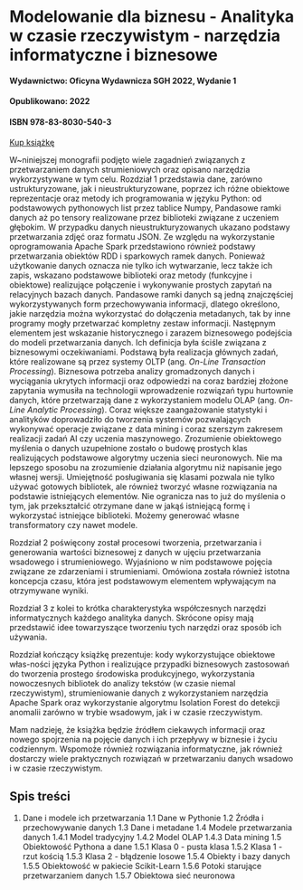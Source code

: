 
# Modelowanie dla biznesu - Analityka w czasie rzeczywistym - narzędzia informatyczne i biznesowe
#### Wydawnictwo:  Oficyna Wydawnicza SGH 2022, Wydanie 1
#### Opublikowano:  2022
#### ISBN  978-83-8030-540-3

[Kup książkę](https://sklep.sgh.waw.pl/pl/products/modelowanie-dla-biznesu-analityka-w-czasie-rzeczywistym-narzedzia-informatyczne-i-biznesowe-3620.html?query_id=1)

W~niniejszej monografii podjęto wiele zagadnień związanych z przetwarzaniem danych strumieniowych oraz opisano narzędzia wykorzystywane w tym celu. 
Rozdział 1 przedstawia dane, zarówno ustrukturyzowane, jak i nieustrukturyzowane, poprzez ich różne obiektowe reprezentacje oraz metody ich programowania w języku Python: od podstawowych pythonowych list przez tablice Numpy, Pandasowe ramki danych aż po tensory realizowane przez biblioteki związane z uczeniem głębokim. 
W przypadku danych nieustrukturyzowanych ukazano podstawy przetwarzania zdjęć oraz formatu JSON. 
Ze względu na wykorzystanie oprogramowania Apache Spark przedstawiono również podstawy przetwarzania obiektów RDD i sparkowych ramek danych. 
Ponieważ użytkowanie danych oznacza nie tylko ich wytwarzanie, lecz także ich zapis, wskazano podstawowe biblioteki oraz metody (funkcyjne i obiektowe) realizujące połączenie i wykonywanie prostych zapytań na relacyjnych bazach danych. 
Pandasowe ramki danych są jedną znajczęściej wykorzystywanych form przechowywania informacji, dlatego określono, jakie narzędzia można wykorzystać do dołączenia metadanych, tak by inne programy mogły przetwarzać kompletny zestaw informacji. 
Następnym elementem jest wskazanie historycznego i zarazem biznesowego podejścia do modeli przetwarzania danych. 
Ich definicja była ściśle związana z biznesowymi oczekiwaniami. 
Podstawą była realizacja głównych zadań, które realizowane są przez systemy OLTP (ang. _On-Line Transaction Processing_).
Biznesowa potrzeba analizy gromadzonych danych i wyciągania ukrytych informacji oraz odpowiedzi na coraz bardziej złożone zapytania wymusiła na technologii wprowadzenie rozwiązań typu hurtownie danych, które przetwarzają dane z wykorzystaniem modelu OLAP (ang. _On-Line Analytic Processing_). 
Coraz większe zaangażowanie statystyki i analityków doprowadziło do tworzenia systemów pozwalających wykonywać operacje związane z data mining i coraz szerszym zakresem realizacji zadań AI czy uczenia maszynowego.
Zrozumienie obiektowego myślenia o danych uzupełnione zostało o budowę prostych klas realizujących podstawowe algorytmy uczenia sieci neuronowych.
Nie ma lepszego sposobu na zrozumienie działania algorytmu niż napisanie jego własnej wersji. 
Umiejętność posługiwania się klasami pozwala nie tylko używać gotowych bibliotek, ale również tworzyć własne rozwiązania na podstawie istniejących elementów. 
Nie ogranicza nas to już do myślenia o tym, jak przekształcić otrzymane dane w jakąś istniejącą formę i wykorzystać istniejące biblioteki. 
Możemy generować własne transformatory czy nawet modele.

Rozdział 2 poświęcony został procesowi tworzenia, przetwarzania i generowania wartości biznesowej z danych w ujęciu przetwarzania wsadowego i strumieniowego. 
Wyjaśniono w nim podstawowe pojęcia związane ze zdarzeniami i strumieniami. 
Omówiona została również istotna koncepcja czasu, która jest podstawowym elementem wpływającym na otrzymywane wyniki. 

Rozdział 3 z kolei to krótka charakterystyka współczesnych narzędzi informatycznych każdego analityka danych. 
Skrócone opisy mają przedstawić idee towarzyszące tworzeniu tych narzędzi oraz sposób ich używania. 

Rozdział kończący książkę prezentuje: kody wykorzystujące obiektowe włas\-ności języka Python i realizujące przypadki biznesowych zastosowań do tworzenia prostego środowiska produkcyjnego, wykorzystania nowoczesnych bibliotek do analizy tekstów (w czasie niemal rzeczywistym), strumieniowanie danych z wykorzystaniem narzędzia Apache Spark oraz wykorzystanie algorytmu Isolation Forest do detekcji anomalii zarówno w trybie wsadowym, jak i w czasie rzeczywistym.  

Mam nadzieję, że książka będzie źródłem ciekawych informacji oraz nowego spojrzenia na pojęcie danych i ich przepływy w biznesie i życiu codziennym. 
Wspomoże również rozwiązania informatyczne, jak również dostarczy wiele praktycznych rozwiązań w przetwarzaniu danych wsadowo i w czasie rzeczywistym.

## Spis treści

1. Dane i modele ich przetwarzania
  1.1 Dane w Pythonie
  1.2 Źródła i przechowywanie danych
  1.3 Dane i metadane
  1.4 Modele przetwarzania danych
    1.4.1 Model tradycyjny
    1.4.2 Model OLAP
    1.4.3 Data mining
  1.5 Obiektowość Pythona a dane
    1.5.1 Klasa 0 - pusta klasa
    1.5.2 Klasa 1 - rzut kością
    1.5.3 Klasa 2 - błądzenie losowe
    1.5.4 Obiekty i bazy danych
    1.5.5 Obiektowość w pakiecie Scikit-Learn
    1.5.6 Potoki starujące przetwarzaniem danych
    1.5.7 Obiektowa sieć neuronowa
  
